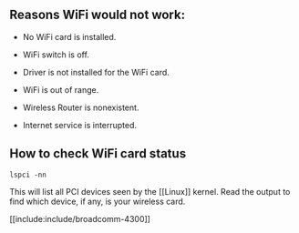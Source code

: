 ## Reasons WiFi would not work:

* No WiFi card is installed.

* WiFi switch is off.

* Driver is not installed for the WiFi card.

* WiFi is out of range.

* Wireless Router is nonexistent.

* Internet service is interrupted.

## How to check WiFi card status

```
lspci -nn
```

This will list all PCI devices seen by the [[Linux]] kernel. Read the output to find which device, if any, is your wireless card.

[[include:include/broadcomm-4300]]
